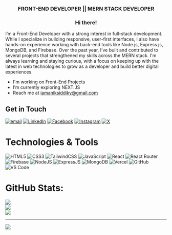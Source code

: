<h3 align="center">FRONT-END DEVELOPER || MERN STACK DEVELOPER</h3>  

### <div align="center">Hi there!
I’m a Front-End Developer with a strong interest in full-stack development. While I specialize in building responsive, user-first interfaces, I also have hands-on experience working with back-end tools like Node.js, Express.js, MongoDB, and Firebase. Over the past year, I’ve built and contributed to several projects that strengthened my skills across the MERN stack. I'm always learning and staying curious, with a focus on keeping up with the latest in web technologies to grow as a developer and build better digital experiences.</div> 


- I'm working on Front-End Projects
- I’m currently exploring NEXT.JS
- Reach me at iamaniksiddiky@gmail.com


## Get in Touch
[![email](https://img.shields.io/badge/Email-D14836?logo=gmail&logoColor=white)](mailto:iamaniksiddiky) [![LinkedIn](https://img.shields.io/badge/LinkedIn-%230077B5.svg?logo=linkedin&logoColor=white)](https://linkedin.com/in/anik-siddiky) [![Facebook](https://img.shields.io/badge/Facebook-%231877F2.svg?logo=Facebook&logoColor=white)](https://facebook.com/dev.anik.siddiky) [![Instagram](https://img.shields.io/badge/Instagram-%23E4405F.svg?logo=Instagram&logoColor=white)](https://instagram.com/anik_siddiky)  [![X](https://img.shields.io/badge/X-black.svg?logo=X&logoColor=white)](https://x.com/codesbynik) 


# Technologies & Tools
![HTML5](https://img.shields.io/badge/html5-%23E34F26.svg?style=for-the-badge&logo=html5&logoColor=white) ![CSS3](https://img.shields.io/badge/css3-%231572B6.svg?style=for-the-badge&logo=css3&logoColor=white) ![TailwindCSS](https://img.shields.io/badge/tailwindcss-%2338B2AC.svg?style=for-the-badge&logo=tailwind-css&logoColor=white) ![JavaScript](https://img.shields.io/badge/javascript-%23323330.svg?style=for-the-badge&logo=javascript&logoColor=%23F7DF1E) ![React](https://img.shields.io/badge/react-%2361DAFB.svg?style=for-the-badge&logo=react&logoColor=black) ![React Router](https://img.shields.io/badge/React_Router-%23CA4245.svg?style=for-the-badge&logo=react-router&logoColor=white) ![Firebase](https://img.shields.io/badge/firebase-%23039BE5.svg?style=for-the-badge&logo=firebase) ![NodeJS](https://img.shields.io/badge/node.js-%23339933.svg?style=for-the-badge&logo=node.js&logoColor=white) ![ExpressJS](https://img.shields.io/badge/express.js-%23000000.svg?style=for-the-badge&logo=express&logoColor=white) ![MongoDB](https://img.shields.io/badge/MongoDB-%234ea94b.svg?style=for-the-badge&logo=mongodb&logoColor=white) ![Vercel](https://img.shields.io/badge/vercel-%23000000.svg?style=for-the-badge&logo=vercel&logoColor=white) ![GitHub](https://img.shields.io/badge/github-%2312100E.svg?style=for-the-badge&logo=github&logoColor=white) ![VS Code](https://img.shields.io/badge/VS_Code-%23007ACC.svg?style=for-the-badge&logo=visual-studio-code&logoColor=white)


# GitHub Stats:
![](https://github-readme-stats.vercel.app/api?username=anik-siddiky&theme=dark&hide_border=false&include_all_commits=false&count_private=false)<br/>
![](https://nirzak-streak-stats.vercel.app/?user=anik-siddiky&theme=dark&hide_border=false)<br/>
![](https://github-readme-stats.vercel.app/api/top-langs/?username=anik-siddiky&theme=dark&hide_border=false&include_all_commits=false&count_private=false&layout=compact)

---
[![](https://visitcount.itsvg.in/api?id=anik-siddiky&icon=0&color=0)](https://visitcount.itsvg.in)
